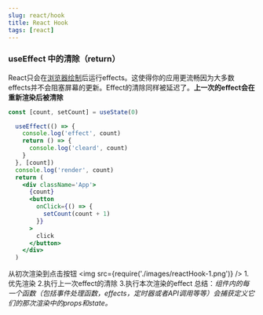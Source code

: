 ```yaml
---
slug: react/hook
title: React Hook
tags: [react]
---
```


### useEffect 中的清除（return）

React只会在[浏览器绘制](https://medium.com/@dan_abramov/this-benchmark-is-indeed-flawed-c3d6b5b6f97f)后运行effects。这使得你的应用更流畅因为大多数effects并不会阻塞屏幕的更新。Effect的清除同样被延迟了。**上一次的effect会在重新渲染后被清除**



```jsx
const [count, setCount] = useState(0)

  useEffect(() => {
    console.log('effect', count)
    return () => {
      console.log('cleard', count)
    }
  }, [count])
  console.log('render', count)
  return (
    <div className='App'>
      {count}
      <button
        onClick={() => {
          setCount(count + 1)
        }}
      >
        click
      </button>
    </div>
  )
```
从初次渲染到点击按钮
<img src={require('./images/reactHook-1.png')} />
1.优先渲染
2.执行上一次effect的清除
3.执行本次渲染的effect
总结：*组件内的每一个函数（包括事件处理函数，effects，定时器或者API调用等等）会捕获定义它们的那次渲染中的props和state。*
